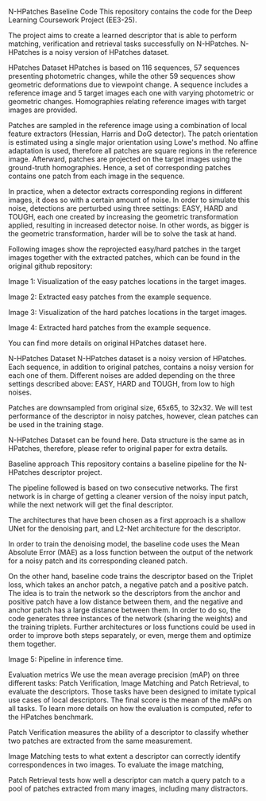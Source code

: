 N-HPatches Baseline Code
This repository contains the code for the Deep Learning Coursework Project (EE3-25).

The project aims to create a learned descriptor that is able to perform matching, verification and retrieval tasks successfully on N-HPatches. N-HPatches is a noisy version of HPatches dataset.


HPatches Dataset
HPatches is based on 116 sequences, 57 sequences presenting photometric changes, while the other 59 sequences show geometric deformations due to viewpoint change. A sequence includes a reference image and 5 target images each one with varying photometric or geometric changes. Homographies relating reference images with target images are provided.

Patches are sampled in the reference image using a combination of local feature extractors (Hessian, Harris and DoG detector). The patch orientation is estimated using a single major orientation using Lowe's method. No affine adaptation is used, therefore all patches are square regions in the reference image. Afterward, patches are projected on the target images using the ground-truth homographies. Hence, a set of corresponding patches contains one patch from each image in the sequence.

In practice, when a detector extracts corresponding regions in different images, it does so with a certain amount of noise. In order to simulate this noise, detections are perturbed using three settings: EASY, HARD and TOUGH, each one created by increasing the geometric transformation applied, resulting in increased detector noise. In other words, as bigger is the geometric transformation, harder will be to solve the task at hand.

Following images show the reprojected easy/hard patches in the target images together with the extracted patches, which can be found in the original github repository:


Image 1: Visualization of the easy patches locations in the target images.


Image 2: Extracted easy patches from the example sequence.


Image 3: Visualization of the hard patches locations in the target images.


Image 4: Extracted hard patches from the example sequence.

You can find more details on original HPatches dataset here.

N-HPatches Dataset
N-HPatches dataset is a noisy version of HPatches. Each sequence, in addition to original patches, contains a noisy version for each one of them. Different noises are added depending on the three settings described above: EASY, HARD and TOUGH, from low to high noises.

Patches are downsampled from original size, 65x65, to 32x32. We will test performance of the descriptor in noisy patches, however, clean patches can be used in the training stage.

N-HPatches Dataset can be found here. Data structure is the same as in HPatches, therefore, please refer to original paper for extra details.

Baseline approach
This repository contains a baseline pipeline for the N-HPatches descriptor project.

The pipeline followed is based on two consecutive networks. The first network is in charge of getting a cleaner version of the noisy input patch, while the next network will get the final descriptor.

The architectures that have been chosen as a first approach is a shallow UNet for the denoising part, and L2-Net architecture for the descriptor.

In order to train the denoising model, the baseline code uses the Mean Absolute Error (MAE) as a loss function between the output of the network for a noisy patch and its corresponding cleaned patch.

On the other hand, baseline code trains the descriptor based on the Triplet loss, which takes an anchor patch, a negative patch and a positive patch. The idea is to train the network so the descriptors from the anchor and positive patch have a low distance between them, and the negative and anchor patch has a large distance between them. In order to do so, the code generates three instances of the network (sharing the weights) and the training triplets. Further architectures or loss functions could be used in order to improve both steps separately, or even, merge them and optimize them together.


Image 5: Pipeline in inference time.


Evaluation metrics
We use the mean average precision (mAP) on three different tasks: Patch Verification, Image Matching and Patch Retrieval, to evaluate the descriptors. Those tasks have been designed to imitate typical use cases of local descriptors. The final score is the mean of the mAPs on all tasks. To learn more details on how the evaluation is computed, refer to the HPatches benchmark.

Patch Verification measures the ability of a descriptor to classify whether two patches are extracted from the same measurement.

Image Matching tests to what extent a descriptor can correctly identify correspondences in two images. To evaluate the image matching,

Patch Retrieval tests how well a descriptor can match a query patch to a pool of patches extracted from many images, including many distractors.
